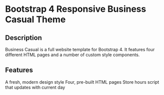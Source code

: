 # Bootstrap 4 Responsive Business Casual Theme

## Description
Business Casual is a full website template for Bootstrap 4. It features four different HTML pages and a number of custom style components.

## Features
A fresh, modern design style
Four, pre-built HTML pages
Store hours script that updates with current day